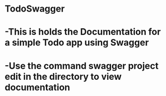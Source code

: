 # TodoSwagger
# -This is holds the Documentation for a simple Todo app using Swagger
# -Use the command swagger project edit in the directory to view documentation
